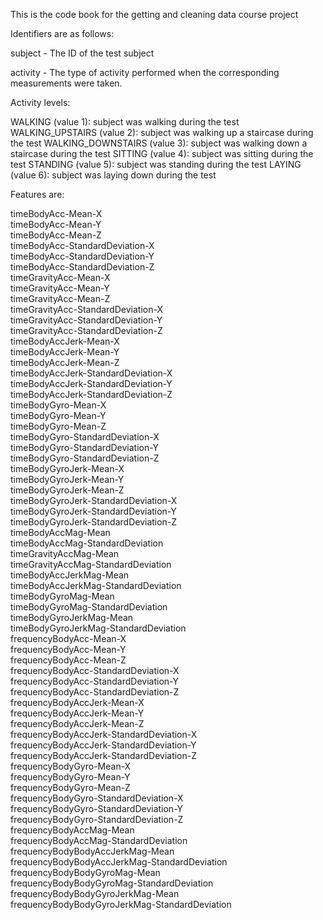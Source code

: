 This is the  code book for the getting and cleaning data course project 
 
Identifiers are as follows:
 
subject - The ID of the test subject

activity - The type of activity performed when the corresponding measurements were taken. 
 

Activity levels: 
 
WALKING (value 1): subject was walking during the test
WALKING_UPSTAIRS (value 2): subject was walking up a staircase during the test
WALKING_DOWNSTAIRS (value 3): subject was walking down a staircase during the test
SITTING (value 4): subject was sitting during the test
STANDING (value 5): subject was standing during the test
LAYING (value 6): subject was laying down during the test


Features are: 
 
timeBodyAcc-Mean-X                            
timeBodyAcc-Mean-Y                            
timeBodyAcc-Mean-Z                            
timeBodyAcc-StandardDeviation-X               
timeBodyAcc-StandardDeviation-Y               
timeBodyAcc-StandardDeviation-Z               
timeGravityAcc-Mean-X                         
timeGravityAcc-Mean-Y                         
timeGravityAcc-Mean-Z                         
timeGravityAcc-StandardDeviation-X            
timeGravityAcc-StandardDeviation-Y            
timeGravityAcc-StandardDeviation-Z            
timeBodyAccJerk-Mean-X                        
timeBodyAccJerk-Mean-Y                        
timeBodyAccJerk-Mean-Z                        
timeBodyAccJerk-StandardDeviation-X           
timeBodyAccJerk-StandardDeviation-Y           
timeBodyAccJerk-StandardDeviation-Z           
timeBodyGyro-Mean-X                           
timeBodyGyro-Mean-Y                           
timeBodyGyro-Mean-Z                           
timeBodyGyro-StandardDeviation-X              
timeBodyGyro-StandardDeviation-Y              
timeBodyGyro-StandardDeviation-Z              
timeBodyGyroJerk-Mean-X                       
timeBodyGyroJerk-Mean-Y                       
timeBodyGyroJerk-Mean-Z                       
timeBodyGyroJerk-StandardDeviation-X          
timeBodyGyroJerk-StandardDeviation-Y          
timeBodyGyroJerk-StandardDeviation-Z          
timeBodyAccMag-Mean                           
timeBodyAccMag-StandardDeviation              
timeGravityAccMag-Mean                        
timeGravityAccMag-StandardDeviation           
timeBodyAccJerkMag-Mean                       
timeBodyAccJerkMag-StandardDeviation          
timeBodyGyroMag-Mean                          
timeBodyGyroMag-StandardDeviation             
timeBodyGyroJerkMag-Mean                      
timeBodyGyroJerkMag-StandardDeviation         
frequencyBodyAcc-Mean-X                       
frequencyBodyAcc-Mean-Y                       
frequencyBodyAcc-Mean-Z                       
frequencyBodyAcc-StandardDeviation-X          
frequencyBodyAcc-StandardDeviation-Y          
frequencyBodyAcc-StandardDeviation-Z          
frequencyBodyAccJerk-Mean-X                   
frequencyBodyAccJerk-Mean-Y                   
frequencyBodyAccJerk-Mean-Z                   
frequencyBodyAccJerk-StandardDeviation-X      
frequencyBodyAccJerk-StandardDeviation-Y      
frequencyBodyAccJerk-StandardDeviation-Z      
frequencyBodyGyro-Mean-X                      
frequencyBodyGyro-Mean-Y                      
frequencyBodyGyro-Mean-Z                      
frequencyBodyGyro-StandardDeviation-X         
frequencyBodyGyro-StandardDeviation-Y         
frequencyBodyGyro-StandardDeviation-Z         
frequencyBodyAccMag-Mean                      
frequencyBodyAccMag-StandardDeviation         
frequencyBodyBodyAccJerkMag-Mean              
frequencyBodyBodyAccJerkMag-StandardDeviation 
frequencyBodyBodyGyroMag-Mean                 
frequencyBodyBodyGyroMag-StandardDeviation    
frequencyBodyBodyGyroJerkMag-Mean             
frequencyBodyBodyGyroJerkMag-StandardDeviation
